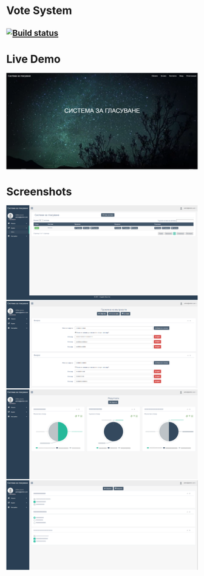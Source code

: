 # Vote System
[![Build status](https://ci.appveyor.com/api/projects/status/cj74nnuogdq9np4f?svg=true)](https://ci.appveyor.com/project/chunk1ty/votesystem)
---

# Live Demo
[![ScreenShot](./documentation/Screenshots/1.png)](https://www.youtube.com/watch?v=C-FdeDG0Gz4)

# Screenshots
![ScreenShot](./documentation/Screenshots/2.png)
![ScreenShot](./documentation/Screenshots/3.png)
![ScreenShot](./documentation/Screenshots/4.png)
![ScreenShot](./documentation/Screenshots/5.png)